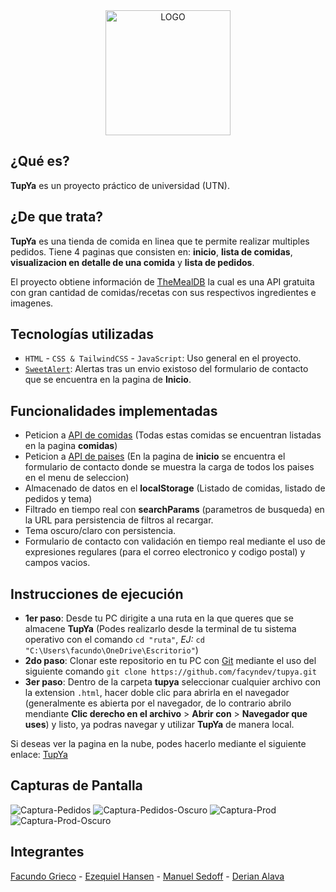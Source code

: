 <div style="text-align: center;">
  <img src="https://facyndev.github.io/tupya/assets/images/LogoTUP.webp" alt="LOGO" width="200" height="200">
</div>

## ¿Qué es?

**TupYa** es un proyecto práctico de universidad (UTN). 

## ¿De que trata?

**TupYa** es una tienda de comida en linea que te permite realizar multiples pedidos.
Tiene 4 paginas que consisten en: **inicio**, **lista de comidas**, **visualizacion en detalle de una comida** y **lista de pedidos**.

El proyecto obtiene información de [TheMealDB](https://www.themealdb.com) la cual es una API gratuita con gran cantidad de comidas/recetas con sus respectivos ingredientes e imagenes.

## Tecnologías utilizadas

- `HTML` - `CSS & TailwindCSS` - `JavaScript`: Uso general en el proyecto.
- [`SweetAlert`](https://sweetalert2.github.io/): Alertas tras un envio existoso del formulario de contacto que se encuentra en la pagina de **Inicio**.

## Funcionalidades implementadas

- Peticion a [API de comidas](https://www.themealdb.com) (Todas estas comidas se encuentran listadas en la pagina **comidas**)
- Peticion a [API de paises](https://restcountries.com/) (En la pagina de **inicio** se encuentra el formulario de contacto donde se muestra la carga de todos los paises en el menu de seleccion)
- Almacenado de datos en el **localStorage** (Listado de comidas, listado de pedidos y tema)
- Filtrado en tiempo real con **searchParams** (parametros de busqueda) en la URL para persistencia de filtros al recargar.
- Tema oscuro/claro con persistencia.
- Formulario de contacto con validación en tiempo real mediante el uso de expresiones regulares (para el correo electronico y codigo postal) y campos vacios.

## Instrucciones de ejecución

- **1er paso**: Desde tu PC dirigite a una ruta en la que queres que se almacene **TupYa** (Podes realizarlo desde la terminal de tu sistema operativo con el comando `cd "ruta"`, *EJ:* `cd "C:\Users\facundo\OneDrive\Escritorio"`)
- **2do paso**: Clonar este repositorio en tu PC con [Git](https://git-scm.com/downloads) mediante el uso del siguiente comando `git clone https://github.com/facyndev/tupya.git`
- **3er paso**: Dentro de la carpeta **tupya** seleccionar cualquier archivo con la extension `.html`, hacer doble clic para abrirla en el navegador (generalmente es abierta por el navegador, de lo contrario abrilo mendiante **Clic derecho en el archivo** > **Abrir con** > **Navegador que uses**) y listo, ya podras navegar y utilizar **TupYa** de manera local.

Si deseas ver la pagina en la nube, podes hacerlo mediante el siguiente enlace: [TupYa](https://facyndev.github.io/tupya/index.html)

## Capturas de Pantalla

<img src="https://i.ibb.co/N6jf2TWy/Captura-Pedidos.png" alt="Captura-Pedidos" border="0">
<img src="https://i.ibb.co/xqgP3mH6/Captura-Pedidos-Oscuro.png" alt="Captura-Pedidos-Oscuro" border="0">
<img src="https://i.ibb.co/qF4WY8Kg/Captura-Prod.png" alt="Captura-Prod" border="0">
<img src="https://i.ibb.co/svj5Ng4X/Captura-Prod-Oscuro.png" alt="Captura-Prod-Oscuro" border="0">

## Integrantes

[Facundo Grieco](https://github.com/facyndev) - [Ezequiel Hansen](https://github.com/Ezequiel-Hansen) - [Manuel Sedoff](https://github.com/M4nu3lS) - [Derian Alava](https://github.com/deriannnnN)










